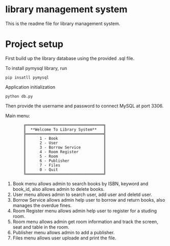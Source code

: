 # library management system
This is the readme file for library management system.
# Project setup
First build up the library database using the provided .sql file.

To install pymysql library, run
```
pip insatll pymysql
```
Application initialization
```
python db.py
```
Then provide the username and password to connect MySQL at port 3306.

Main menu:
```
        ╔══════════════════════════════════╗
        ║  **Welcome To Library System**   ║
        ╠══════════════════════════════════╣
        ║      1 - Book                    ║
        ║      2 - User                    ║
        ║      3 - Borrow Service          ║
        ║      4 - Room Register           ║
        ║      5 - Room                    ║
        ║      6 - Publisher               ║
        ║      7 - Files                   ║
        ║      0 - Quit                    ║
        ╚══════════════════════════════════╝
```
1. Book menu allows admin to search books by ISBN, keyword and book_id, also allows admin to delete books.
2. User menu allows admin to search user, add user and deletd user.
3. Borrow Service allows admin help user to borrow and return books, also manages the overdue fines.
4. Room Register menu allows admin help user to register for a studing room.
5. Room menu allows admin get room information and track the screen, seat and table in the room.
6. Publisher menu allows admin to add a publisher.
7. Files menu allows user uploade and print the file.

